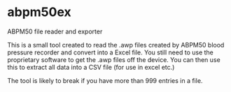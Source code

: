 # abpm50ex
ABPM50 file reader and exporter


This is a small tool created to read the .awp files created by ABPM50 blood pressure recorder and convert into a Excel file.
You still need to use the proprietary software to get the .awp files off the device. You can then use this to extract all data into a CSV file (for use in excel etc.)

The tool is likely to break if you have more than 999 entries in a file.
